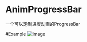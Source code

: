 # AnimProgressBar
一个可以定制进度动画的ProgressBar

#Example
![image](https://github.com/Xrealm/AnimProgressBar/screenshots/progressbar_screenshots.jpg)